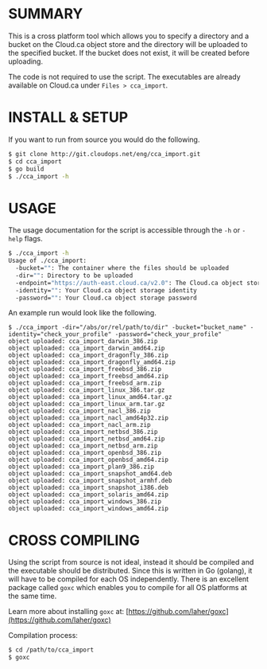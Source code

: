 
SUMMARY
=======

This is a cross platform tool which allows you to specify a directory and a bucket on the Cloud.ca object store and the directory will be uploaded to the specified bucket.  If the bucket does not exist, it will be created before uploading.

The code is not required to use the script.  The executables are already available on Cloud.ca under `Files > cca_import`.


INSTALL & SETUP
===============

If you want to run from source you would do the following.

``` bash
$ git clone http://git.cloudops.net/eng/cca_import.git
$ cd cca_import
$ go build
$ ./cca_import -h
```


USAGE
=====

The usage documentation for the script is accessible through the `-h` or `-help` flags.

``` bash
$ ./cca_import -h
Usage of ./cca_import:
  -bucket="": The container where the files should be uploaded
  -dir="": Directory to be uploaded
  -endpoint="https://auth-east.cloud.ca/v2.0": The Cloud.ca object storage public url
  -identity="": Your Cloud.ca object storage identity
  -password="": Your Cloud.ca object storage password
```

An example run would look like the following.

```
$ ./cca_import -dir="/abs/or/rel/path/to/dir" -bucket="bucket_name" -identity="check_your_profile" -password="check_your_profile"
object uploaded: cca_import_darwin_386.zip
object uploaded: cca_import_darwin_amd64.zip
object uploaded: cca_import_dragonfly_386.zip
object uploaded: cca_import_dragonfly_amd64.zip
object uploaded: cca_import_freebsd_386.zip
object uploaded: cca_import_freebsd_amd64.zip
object uploaded: cca_import_freebsd_arm.zip
object uploaded: cca_import_linux_386.tar.gz
object uploaded: cca_import_linux_amd64.tar.gz
object uploaded: cca_import_linux_arm.tar.gz
object uploaded: cca_import_nacl_386.zip
object uploaded: cca_import_nacl_amd64p32.zip
object uploaded: cca_import_nacl_arm.zip
object uploaded: cca_import_netbsd_386.zip
object uploaded: cca_import_netbsd_amd64.zip
object uploaded: cca_import_netbsd_arm.zip
object uploaded: cca_import_openbsd_386.zip
object uploaded: cca_import_openbsd_amd64.zip
object uploaded: cca_import_plan9_386.zip
object uploaded: cca_import_snapshot_amd64.deb
object uploaded: cca_import_snapshot_armhf.deb
object uploaded: cca_import_snapshot_i386.deb
object uploaded: cca_import_solaris_amd64.zip
object uploaded: cca_import_windows_386.zip
object uploaded: cca_import_windows_amd64.zip
```


CROSS COMPILING
===============

Using the script from source is not ideal, instead it should be compiled and the executable should be distributed.  Since this is written in Go (golang), it will have to be compiled for each OS independently.  There is an excellent package called `goxc` which enables you to compile for all OS platforms at the same time.

Learn more about installing `goxc` at: [https://github.com/laher/goxc](https://github.com/laher/goxc)

Compilation process:
``` bash
$ cd /path/to/cca_import
$ goxc
```

